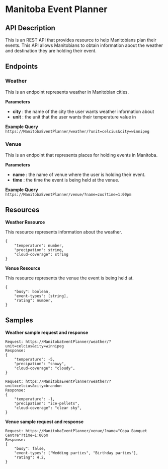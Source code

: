 # **Manitoba Event Planner**

## **API Description**
This is an REST API that provides resource to help Manitobians plan their events. This API allows Manitobians to obtain information about the weather and destination they are holding their event.  

## **Endpoints**

### **Weather**  
This is an endpoint represents weather in Manitobian cities.  

**Parameters**
- **city** : the name of the city the user wants weather information about  
- **unit** : the unit that the user wants their temperature value in  

**Example Query**  
`https://ManitobaEventPlanner/weather/?unit=celcius&city=winnipeg`

### **Venue**  
This is an endpoint that represents places for holding events in Manitoba.
  
**Parameters**
- **name** : the name of venue where the user is holding their event.  
- **time** : the time the event is being held at the venue.  

**Example Query**  
`https://ManitobaEventPlanner/venue/?name=zoo?time=1:00pm`

## Resources

**Weather Resource**  

This resource represents information about the weather.
```
{  
    "temperature": number,
    "precipation": string,
    "cloud-coverage": string
}  
```

**Venue Resource**  

This resource represents the venue the event is being held at.
```
{
    "busy": boolean,
    "event-types": [string],
    "rating": number,
}
```

## Samples
**Weather sample request and response**
```
Request: https://ManitobaEventPlanner/weather/?unit=celcius&city=winnipeg
Response: 
{  
    "temperature": -5,
    "precipation": "snowy",
    "cloud-coverage": "cloudy",
}  
```
```
Request: https://ManitobaEventPlanner/weather/?unit=celcius&city=brandon
Response: 
{  
    "temperature": -1,
    "precipation": "ice-pellets",
    "cloud-coverage": "clear sky",
}  
```

**Venue sample request and response**
```
Request: https://ManitobaEventPlanner/venue/?name="Copa Banquet Centre"?time=1:00pm
Response: 
{
    "busy": false,
    "event-types": ["Wedding parties", "Birthday parties"],
    "rating": 4.2,
}
```

